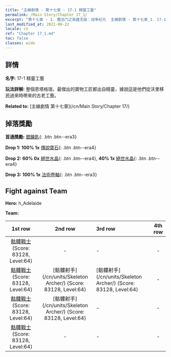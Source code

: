 ```yaml
---
title: "主線劇情 - 第十七章 - 17-1 精靈工藝"
permalink: /Main Story/Chapter 17_1/
excerpt: "第十七章 - 1. 魔法门之英雄无敌：战争纪元  主線劇情 - 第十七章_1. 17-1 精靈工藝"
last_modified_at: 2021-06-22
locale: cn
ref: "Chapter 17_1.md"
toc: false
classes: wide
---
```


## 詳情

 **名字:** 17-1 精靈工藝

 **玩法詳解:** 整個恩塔格瑞，最傑出的寶物工匠都出自精靈，據說這是他們從沃里移民過來時帶來的古老工藝。

 **Related to:** [主線劇情 第十七章](/cn/Main Story/Chapter 17/)

## 掉落獎勵

 **首通獎勵:** [銀鑰匙](/cn/Items/con_693/){: .btn .btn--era3}

 **Drop 1:** **100% 1x** [傳說寶石](/cn/Items/mat_58/){: .btn .btn--era4}

 **Drop 2:** **60% 0x** [絕世水晶](/cn/Items/mat_52/){: .btn .btn--era4}, **40% 1x** [絕世水晶](/cn/Items/mat_52/){: .btn .btn--era4}

 **Drop 3:** **100% 1x** [法術卷軸](/cn/Items/con_694/){: .btn .btn--era3}


## Fight against Team
 **Hero:** h_Adelaide

 **Team:**


  | 1st row | 2nd row | 3rd row | 4th row |
  |:----:|:----:|:----|:----:|
  | [骷髏戰士](/cn/units/Skeleton/) (Score: 83128, Level:64)  | - | - | - |
  | [骷髏戰士](/cn/units/Skeleton/) (Score: 83128, Level:64)  | [骷髏射手](/cn/units/Skeleton Archer/) (Score: 83128, Level:64)  | [骷髏射手](/cn/units/Skeleton Archer/) (Score: 83128, Level:64)  | - |
  | [骷髏戰士](/cn/units/Skeleton/) (Score: 83128, Level:64)  | [骷髏射手](/cn/units/Skeleton Archer/) (Score: 83128, Level:64)  | - | - |
  | [骷髏戰士](/cn/units/Skeleton/) (Score: 83128, Level:64)  | - | - | - |


